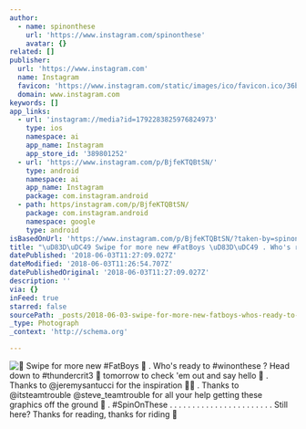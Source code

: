 ```yaml
---
author:
  - name: spinonthese
    url: 'https://www.instagram.com/spinonthese'
    avatar: {}
related: []
publisher:
  url: 'https://www.instagram.com'
  name: Instagram
  favicon: 'https://www.instagram.com/static/images/ico/favicon.ico/36b3ee2d91ed.ico'
  domain: www.instagram.com
keywords: []
app_links:
  - url: 'instagram://media?id=1792283825976824973'
    type: ios
    namespace: ai
    app_name: Instagram
    app_store_id: '389801252'
  - url: 'https://www.instagram.com/p/BjfeKTQBtSN/'
    type: android
    namespace: ai
    app_name: Instagram
    package: com.instagram.android
  - path: https/instagram.com/p/BjfeKTQBtSN/
    package: com.instagram.android
    namespace: google
    type: android
isBasedOnUrl: 'https://www.instagram.com/p/BjfeKTQBtSN/?taken-by=spinonthese'
title: "\uD83D\uDC49 Swipe for more new #FatBoys \uD83D\uDC49 . Who's ready to #winonthese ? Head down to #thundercrit3 \uD83C\uDFC1 tomorrow to check 'em out and say hello \uD83D\uDC4A . Thanks to @jeremysantucci for the inspiration \uD83D\uDC4A\uD83C\uDF7B . Thanks to @itsteamtrouble @steve_teamtrouble for all your help getting these graphics off the ground \uD83D\uDE4F . #SpinOnThese . . . . . . . . . . . . . . . . . . . . . . . Still here? Thanks for reading, thanks for riding \uD83D\uDCAA"
datePublished: '2018-06-03T11:27:09.027Z'
dateModified: '2018-06-03T11:26:54.707Z'
datePublishedOriginal: '2018-06-03T11:27:09.027Z'
description: ''
via: {}
inFeed: true
starred: false
sourcePath: _posts/2018-06-03-swipe-for-more-new-fatboys-whos-ready-to-winonthe.md
_type: Photograph
_context: 'http://schema.org'

---
```

![ Swipe for more new #FatBoys  . Who's ready to #winonthese ? Head down to #thundercrit3  tomorrow to check 'em out and say hello  . Thanks to @jeremysantucci for the inspiration  . Thanks to @itsteamtrouble @steve_teamtrouble for all your help getting these graphics off the ground  . #SpinOnThese . . . . . . . . . . . . . . . . . . . . . . . Still here? Thanks for reading, thanks for riding ](https://scontent-iad3-1.cdninstagram.com/vp/671302fa10374679ec4a1395bdc16dab/5BB73901/t51.2885-15/e35/32697388_1738796112873762_197941535000494080_n.jpg)